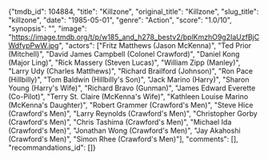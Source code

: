 {"tmdb_id": 104884, "title": "Killzone", "original_title": "Killzone", "slug_title": "killzone", "date": "1985-05-01", "genre": "Action", "score": "1.0/10", "synopsis": "", "image": "https://image.tmdb.org/t/p/w185_and_h278_bestv2/bplKmzhO9g2IaUzfBjCWdfypPwW.jpg", "actors": ["Fritz Matthews (Jason McKenna)", "Ted Prior (Mitchell)", "David James Campbell (Colonel Crawford)", "Daniel Kong (Major Ling)", "Rick Massery (Steven Lucas)", "William Zipp (Manley)", "Larry Udy (Charles Matthews)", "Richard Brailford (Johnson)", "Ron Pace (Hillbilly)", "Tom Baldwin (Hillbilly's Son)", "Jack Marino (Harry)", "Sharon Young (Harry's Wife)", "Richard Bravo (Gunman)", "James Edward Everette (Co-Pilot)", "Terry St. Claire (McKenna's Wife)", "Kathleen Louise Marino (McKenna's Daughter)", "Robert Grammer (Crawford's Men)", "Steve Hice (Crawford's Men)", "Larry Reynolds (Crawford's Men)", "Christopher Gorby (Crawford's Men)", "Chris Tashima (Crawford's Men)", "Michael Ida (Crawford's Men)", "Jonathan Wong (Crawford's Men)", "Jay Akahoshi (Crawford's Men)", "Simon Rhee (Crawford's Men)"], "comments": [], "recommandations_id": []}